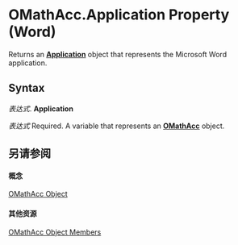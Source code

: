 
# OMathAcc.Application Property (Word)

Returns an  **[Application](d1cf6f8f-4e88-bf01-93b4-90a83f79cb44.md)** object that represents the Microsoft Word application.


## Syntax

 _表达式_. **Application**

 _表达式_ Required. A variable that represents an **[OMathAcc](9458cc50-5764-8b1a-9939-56bf5118c9ce.md)** object.


## 另请参阅


#### 概念


[OMathAcc Object](9458cc50-5764-8b1a-9939-56bf5118c9ce.md)
#### 其他资源


[OMathAcc Object Members](http://msdn.microsoft.com/library/9f25d5ad-71ce-e67a-5c98-d7e34104fb95%28Office.15%29.aspx)